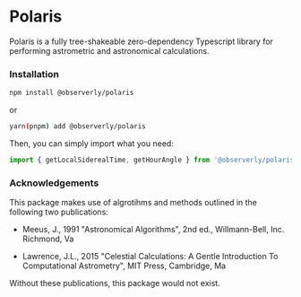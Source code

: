 # Polaris

Polaris is a fully tree-shakeable zero-dependency Typescript library for performing astrometric and astronomical calculations.

### Installation

```bash
npm install @observerly/polaris
```

or

```bash
yarn(pnpm) add @observerly/polaris
```

Then, you can simply import what you need:

```ts
import { getLocalSiderealTime, getHourAngle } from '@observerly/polaris'
```

### Acknowledgements

This package makes use of algrotihms and methods outlined in the following two publications:

- Meeus, J., 1991 "Astronomical Algorithms", 2nd ed., Willmann-Bell, Inc. Richmond, Va

- Lawrence, J.L., 2015 "Celestial Calculations: A Gentle Introduction To Computational Astrometry", MIT Press, Cambridge, Ma

Without these publications, this package would not exist.
